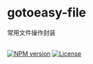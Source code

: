 # gotoeasy-file
常用文件操作封装
<br>
<br>

[![NPM version](https://img.shields.io/npm/v/gotoeasy-file.svg)](https://www.npmjs.com/package/gotoeasy-file)
[![License](https://img.shields.io/badge/License-Apache%202-brightgreen.svg)](http://www.apache.org/licenses/LICENSE-2.0)
<br>
<br>
